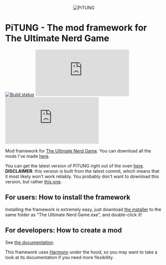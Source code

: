<p align="center">
    <img src="https://github.com/pipe01/PiTUNG/raw/master/img/PiTUNG%20logo.png" alt="PiTUNG">
</p>

# PiTUNG - The mod framework for The Ultimate Nerd Game
[![Build status](https://ci.appveyor.com/api/projects/status/9v5a2adge9t2ysxa?svg=true)](https://ci.appveyor.com/project/pipe01/pitung)
[![PiTUNG installs](http://pipe0481.heliohost.org/pitung/getimg.php?img=installs)](http://www.pipe0481.heliohost.org/pitung/Installer.exe)
[![Latest version](http://pipe0481.heliohost.org/pitung/getimg.php?img=version)](https://github.com/pipe01/PiTUNG/releases/latest)

Mod framework for [The Ultimate Nerd Game](https://iamsodarncool.itch.io/tung). You can download all the mods I've made [here](https://github.com/pipe01/pitung-mods).

You can get the latest version of PiTUNG right out of the oven [here](https://ci.appveyor.com/api/projects/pipe01/pitung/artifacts/bin%2FDebug%2FPiTung.dll?job=Configuration%3A+Debug). **DISCLAIMER**: this version is built from the latest commit, which means that it most likely won't work reliably. You probably don't want to download this version, but rather [this one](https://github.com/pipe01/PiTUNG/releases/latest).

## For users: How to install the framework

Installing the framework is extremely easy, just download [the installer](http://www.pipe0481.heliohost.org/pitung/Installer.exe) to the same folder as "The Ultimate Nerd Game.exe", and double-click it!

## For developers: How to create a mod

See [the documentation](http://pipe01.github.io/PiTUNG).

This framework uses [Harmony](https://github.com/pardeike/Harmony) under the hood, so you may want to take a look at its documentation if you need more flexibility.
